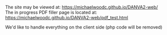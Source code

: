 The site may be viewed at:
https://michaelwoodc.github.io/DANVA2-web/
The in progress PDF filler page is located at:
https://michaelwoodc.github.io/DANVA2-web/pdf_test.html

We'd like to handle everything on the client side (php code will be removed)

